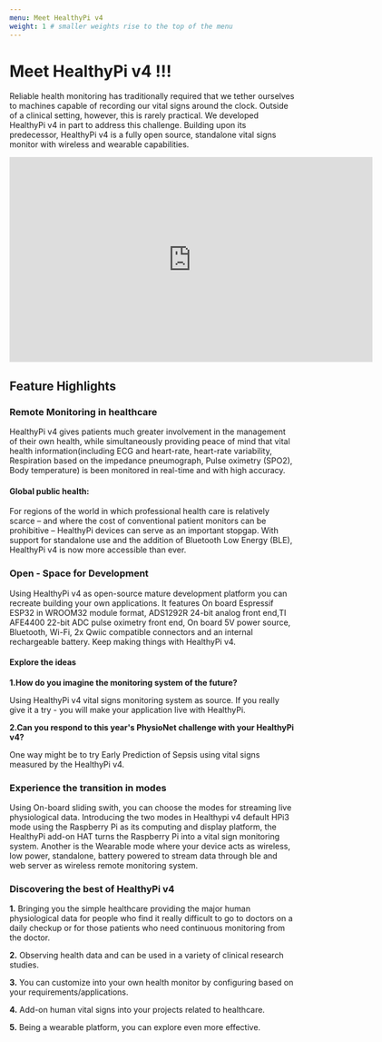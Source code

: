 ```yaml
---
menu: Meet HealthyPi v4
weight: 1 # smaller weights rise to the top of the menu
---
```


# Meet HealthyPi v4 !!!

Reliable health monitoring has traditionally required that we tether ourselves to machines capable of recording our vital signs around the clock. Outside of a clinical setting, however, this is rarely practical. We developed HealthyPi v4 in part to address this challenge. Building upon its predecessor, HealthyPi v4 is a fully open source, standalone vital signs monitor with wireless and wearable capabilities.

<iframe src="https://player.vimeo.com/video/374411409" width="640" height="361" frameborder="0" allow="autoplay; fullscreen" allowfullscreen></iframe>


## Feature Highlights

### Remote Monitoring in healthcare

HealthyPi v4 gives patients much greater involvement in the management of their own health, while simultaneously providing peace of mind that vital health information(including ECG and heart-rate, heart-rate variability, Respiration based on the impedance pneumograph, Pulse oximetry (SPO2), Body temperature) is been monitored in real-time and with high accuracy.

#### Global public health:
For regions of the world in which professional health care is relatively scarce – and where the cost of conventional patient monitors can be prohibitive – HealthyPi devices can serve as an important stopgap. With support for standalone use and the addition of Bluetooth Low Energy (BLE), HealthyPi v4 is now more accessible than ever.

### Open - Space for Development

Using HealthyPi v4 as open-source mature development platform you can recreate building your own applications. It features On board Espressif ESP32 in WROOM32 module format, ADS1292R 24-bit analog front end,TI AFE4400 22-bit ADC pulse oximetry front end, On board 5V power source, Bluetooth, Wi-Fi, 2x Qwiic compatible connectors and an internal rechargeable battery. Keep making things with HealthyPi v4.

#### Explore the ideas

**1.How do you imagine the monitoring system of the future?**

Using HealthyPi v4 vital signs monitoring system as source. If you really give it a try - you will make your application live with HealthyPi.

**2.Can you respond to this year's PhysioNet challenge with your HealthyPi v4?**

 One way might be to try Early Prediction of Sepsis using vital signs measured by the HealthyPi v4.


### Experience the transition in modes



Using On-board sliding swith, you can choose the modes for streaming live physiological data. Introducing the two modes in Healthypi v4 default HPi3 mode using the Raspberry Pi as its computing and display platform, the HealthyPi add-on HAT turns the Raspberry Pi into a vital sign monitoring system. Another is the Wearable mode where your device acts as wireless, low power, standalone, battery powered to stream data through ble and web server as wireless remote monitoring system.


### Discovering the best of HealthyPi v4

**1.** Bringing you the simple healthcare providing the major human physiological data for people who find it really difficult to go to doctors on a daily checkup or for those patients who need continuous monitoring from the doctor.

**2.** Observing health data and can be used in a variety of clinical research studies.

**3.** You can customize into your own health monitor by configuring based on your requirements/applications.

**4.** Add-on human vital signs into your projects related to healthcare.

**5.** Being a wearable platform, you can explore even more effective.
